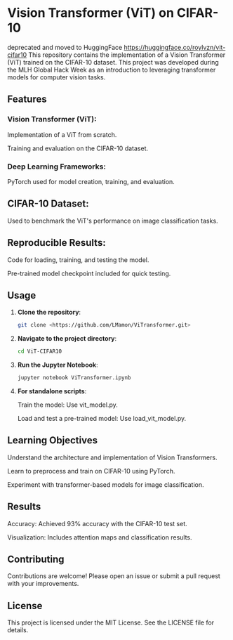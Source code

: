 # Vision Transformer (ViT) on CIFAR-10

deprecated and moved to HuggingFace https://huggingface.co/roylvzn/vit-cifar10
This repository contains the implementation of a Vision Transformer (ViT) trained on the CIFAR-10 dataset. This project was developed during the MLH Global Hack Week as an introduction to leveraging transformer models for computer vision tasks.


## Features

### Vision Transformer (ViT):

Implementation of a ViT from scratch.

Training and evaluation on the CIFAR-10 dataset.

### Deep Learning Frameworks:

PyTorch used for model creation, training, and evaluation.

## CIFAR-10 Dataset:

Used to benchmark the ViT's performance on image classification tasks.

## Reproducible Results:

Code for loading, training, and testing the model.

Pre-trained model checkpoint included for quick testing.

## Usage

1. **Clone the repository**:
    ```bash
    git clone <https://github.com/LMamon/ViTransformer.git>

3. **Navigate to the project directory**:
   ```bash
   cd ViT-CIFAR10

3. **Run the Jupyter Notebook**:
   ```bash
   jupyter notebook ViTransformer.ipynb

4. **For standalone scripts**:

   Train the model: Use vit_model.py.
   
   Load and test a pre-trained model: Use load_vit_model.py.

## Learning Objectives

Understand the architecture and implementation of Vision Transformers.

Learn to preprocess and train on CIFAR-10 using PyTorch.

Experiment with transformer-based models for image classification.

## Results

Accuracy: Achieved 93% accuracy with the CIFAR-10 test set.

Visualization: Includes attention maps and classification results.

## Contributing

Contributions are welcome! Please open an issue or submit a pull request with your improvements.

## License

This project is licensed under the MIT License. See the LICENSE file for details.
